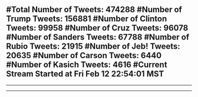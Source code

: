 #Total Number of Tweets: 474288 
#Number of Trump Tweets: 156881
#Number of Clinton Tweets: 99958
#Number of Cruz Tweets: 96078
#Number of Sanders Tweets: 67788
#Number of Rubio Tweets: 21915
#Number of Jeb! Tweets: 20635
#Number of Carson Tweets: 6440
#Number of Kasich Tweets: 4616
#Current Stream Started at Fri Feb 12 22:54:01 MST
---
---
---
